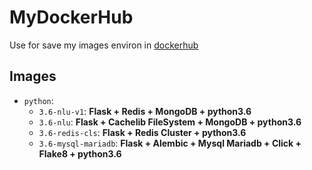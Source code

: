 # MyDockerHub
  Use for save my images environ in [dockerhub](https://hub.docker.com/r/whoiskp)

## Images

- `python`:
    + `3.6-nlu-v1`: **Flask + Redis + MongoDB + python3.6**
    + `3.6-nlu`: **Flask + Cachelib FileSystem + MongoDB + python3.6**
    + `3.6-redis-cls`: **Flask + Redis Cluster + python3.6**
    + `3.6-mysql-mariadb`: **Flask + Alembic + Mysql Mariadb + Click + Flake8 + python3.6**

